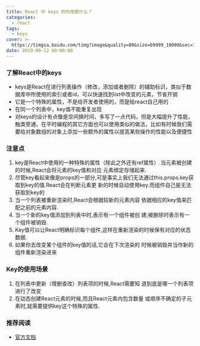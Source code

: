 ```yaml
---
title: React 中 keys 的作用是什么？
categories:
  - react
tags:
  - keys
cover: >-
  https://timgsa.baidu.com/timg?image&quality=80&size=b9999_10000&sec=1570615514153&di=6f99e51380c6212468e4565b6321a633&imgtype=0&src=http%3A%2F%2Fpic4.zhimg.com%2Fv2-38bdac71902e51febd1ab576a32c0616_1200x500.jpg
date: 2019-09-12 00:00:00
---
```


### 了解React中的keys

- keys是React在进行列表操作（修改，添加或者删除）的辅助标识，类似于数据库中所使用的索引或者id，可以快速找到list中改变的元素，节省开销
- 它是一个特殊的属性，不是给开发者使用的，而是给react自己用的
- 在同一个列表中，key值不能重复出现
- 对keys的设计有点像是空间换时间，多写了一点代码，但是大幅提升了性能，触类旁通，在平时编程的其它方面也可以使用类似的做法，比如有时候我们需要给对象数组的对象上添加一些额外的属性以提高某些操作的性能以及便捷性

### 注意点

1. key是React中使用的一种特殊的属性（除此之外还有ref属性）.当元素被创建的时候,React会将元素的key值和对应
元素绑定存储起来.
2. 尽管key看起来像是props的一部分,可是事实上我们无法通过this.props.key获取到key的值.React会在判断元素更
新的时候自动使用key.而组件自己是无法获取到key的
3. 当一个列表被重新渲染时,React会根据较新的元素内容
依据相应的key值来匹配之前的元素内容.
4. 当一个新的key值添加到列表中时,表示有一个组件被创
建;被删除时表示有一个组件被销毁.
5. Key值可以让React明确标识每个组件,这样在重新渲染的时候保有对应的状态数据.
6. 如果你去改变某个组件的key值的话,它会在下次渲染的
时候被销毁并当作新的组件重新渲染进来

### Key的使用场景

1. 在列表中更新（增删查改）列表项的时候,React需要知
道到底是哪一个列表项进行了改变
2. 在动态创建React元素的时候,而且React元素内包含数量
或顺序不确定的子元素时,就需要提供key这个特殊的属性.

### 推荐阅读

- [官方文档](https://zh-hans.reactjs.org/docs/lists-and-keys.html#keys)



